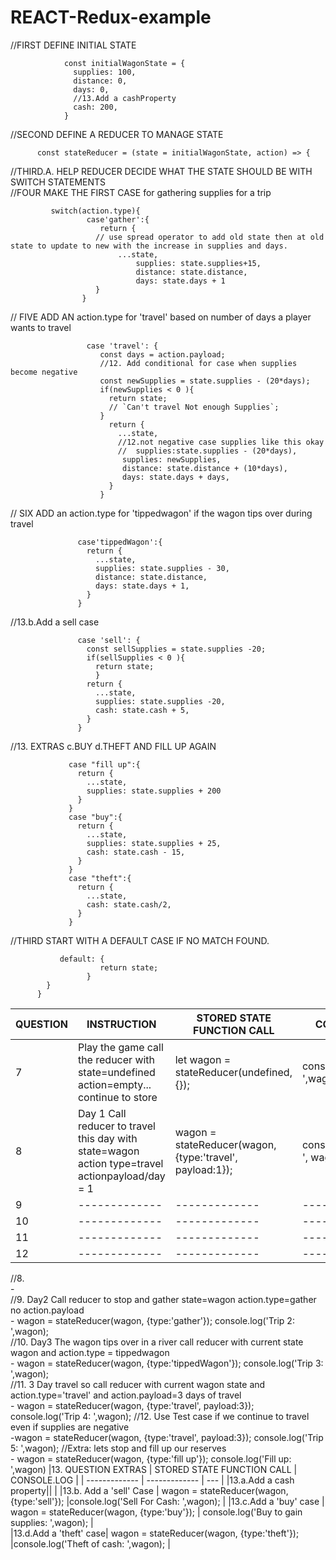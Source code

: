 # REACT-Redux-example

//FIRST DEFINE INITIAL STATE
     
                const initialWagonState = {
                  supplies: 100,
                  distance: 0,
                  days: 0,
                  //13.Add a cashProperty
                  cash: 200,
                }

//SECOND DEFINE A REDUCER TO MANAGE STATE

          const stateReducer = (state = initialWagonState, action) => {
               
//THIRD.A. HELP REDUCER DECIDE WHAT THE STATE SHOULD BE WITH SWITCH STATEMENTS </BR>
//FOUR MAKE THE FIRST CASE for gathering supplies for a trip</BR>

           	 switch(action.type){
                  	 case'gather':{
                     	return {
        	           // use spread operator to add old state then at old state to update to new with the increase in supplies and days.
                       		...state,
                         	 	supplies: state.supplies+15,
                          		distance: state.distance,
                          		days: state.days + 1
           		       }
       	            }
// FIVE ADD AN action.type for 'travel' based on number of days a player wants to travel

                     case 'travel': {
                        const days = action.payload;
                        //12. Add conditional for case when supplies become negative
                        const newSupplies = state.supplies - (20*days);
                        if(newSupplies < 0 ){
                          return state;
                          // `Can't travel Not enough Supplies`;
                        } 
                          return {
                            ...state,
                            //12.not negative case supplies like this okay
                            //  supplies:state.supplies - (20*days),
                             supplies: newSupplies,
                             distance: state.distance + (10*days),
                             days: state.days + days,
                          }
                        }
// SIX ADD an action.type for 'tippedwagon' if the wagon tips over during travel

                   case'tippedWagon':{
                     return {
                       ...state,
                       supplies: state.supplies - 30,
                       distance: state.distance,
                       days: state.days + 1,
                     }
                   }
//13.b.Add a sell case

                   case 'sell': {
                     const sellSupplies = state.supplies -20;
                     if(sellSupplies < 0 ){ 
                       return state;
                       }
                     return {
                       ...state,
                       supplies: state.supplies -20,
                       cash: state.cash + 5,
                     }
                   }
//13. EXTRAS c.BUY d.THEFT AND FILL UP AGAIN

                 case "fill up":{
                   return {
                     ...state,
                     supplies: state.supplies + 200
                   }
                 }
                 case "buy":{
                   return {
                     ...state,
                     supplies: state.supplies + 25,
                     cash: state.cash - 15,
                   }
                 }
                 case "theft":{
                   return {
                     ...state,
                     cash: state.cash/2,
                   }
                 }
//THIRD START WITH A DEFAULT CASE IF NO MATCH FOUND.

               default: {
                     	return state;
                  	 }
            }
          }
|QUESTION | INSTRUCTION | STORED STATE FUNCTION CALL  | CONSOLE.LOG |
| ------------- | ------------- | ------------- | ------------- |
|7|Play the game call the reducer with state=undefined action=empty... continue to store|let wagon = stateReducer(undefined, {}); |console.log('Default: ',wagon);|
|8|Day 1 Call reducer to travel this day with state=wagon action type=travel actionpayload/day = 1 |wagon = stateReducer(wagon, {type:'travel', payload:1});|console.log('Trip 1: ', wagon);|
|9| ------------- | ------------- | ------------- |
|10| ------------- | ------------- | ------------- |
|11| ------------- | ------------- | ------------- |
|12| ------------- | ------------- | ------------- |
//8.    			</BR>
     -            		                        
//9. Day2 Call reducer to stop and gather state=wagon action.type=gather no action.payload      				</BR>
     - wagon = stateReducer(wagon, {type:'gather'});          	                                             console.log('Trip 2: ',wagon);</BR>
//10. Day3 The wagon tips over in a river call reducer with current state wagon and action.type = tippedwagon		 
     - wagon = stateReducer(wagon, {type:'tippedWagon'});				                                   console.log('Trip 3: ',wagon);</BR>
//11. 3 Day travel so call reducer with current wagon state and action.type='travel' and action.payload=3 days of travel 	
     - wagon = stateReducer(wagon, {type:'travel', payload:3});			                                   console.log('Trip 4: ',wagon);
//12. Use Test case if we continue to travel even if supplies are negative 							
     -wagon = stateReducer(wagon, {type:'travel', payload:3});			                                   console.log('Trip 5: ',wagon);
//Extra: lets stop and fill up our reserves 										
     - wagon = stateReducer(wagon, {type:'fill up'});					                                   console.log('Fill up: ',wagon)
|13. QUESTION EXTRAS  | STORED STATE FUNCTION CALL  | CONSOLE.LOG |
| ------------- | ------------- | --- |
|13.a.Add a cash property|| |
|13.b. Add a 'sell' Case | wagon = stateReducer(wagon, {type:'sell'}); |console.log('Sell For Cash: ',wagon); |
|13.c.Add a 'buy' case  | wagon = stateReducer(wagon, {type:'buy'}); | console.log('Buy to gain supplies: ',wagon); |   
|13.d.Add a 'theft' case| wagon = stateReducer(wagon, {type:'theft'}); |console.log('Theft of cash: ',wagon); |
 

		 							
 									
							

